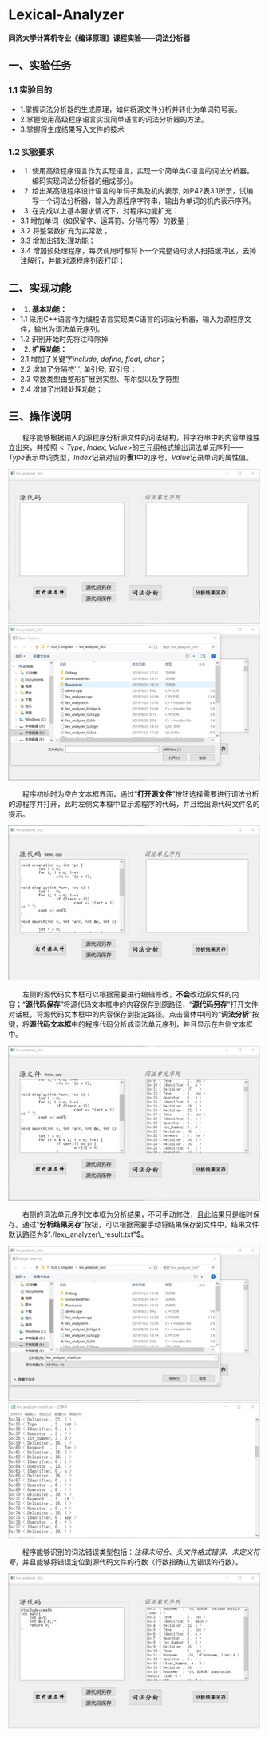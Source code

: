 # Lexical-Analyzer

**同济大学计算机专业《编译原理》课程实验——词法分析器**

## 一、实验任务

### 1.1 实验目的

- 1.掌握词法分析器的生成原理，如何将源文件分析并转化为单词符号表。
- 2.掌握使用高级程序语言实现简单语言的词法分析器的方法。
- 3.掌握将生成结果写入文件的技术

### 1.2 实验要求 

- 1. 使用高级程序语言作为实现语言，实现一个简单类C语言的词法分析器。编码实现词法分析器的组成部分。
- 2. 给出某高级程序设计语言的单词子集及机内表示, 如P42表3.1所示，试编写一个词法分析器，输入为源程序字符串，输出为单词的机内表示序列。
- 3. 在完成以上基本要求情况下，对程序功能扩充：
 - 3.1 增加单词（如保留字、运算符、分隔符等）的数量；
 - 3.2 将整常数扩充为实常数；
 - 3.3 增加出错处理功能；
 - 3.4 增加预处理程序，每次调用时都将下一个完整语句读入扫描缓冲区，去掉注解行，并能对源程序列表打印； 
 
 ## 二、实现功能
 
- 1. **基本功能：**
 - 1.1 采用C++语言作为编程语言实现类C语言的词法分析器，输入为源程序文件，输出为词法单元序列。
-  1.2 识别开始时先将注释除掉
- 2. **扩展功能：**
 - 2.1 增加了关键字$include$, $define$, $float$, $char$；
 - 2.2 增加了分隔符$'.'$, 单引号, 双引号；
 - 2.3 常数类型由整形扩展到实型、布尔型以及字符型
 - 2.4 增加了出错处理功能；
 
 ## 三、操作说明
 
 &emsp;&emsp;程序能够根据输入的源程序分析源文件的词法结构，将字符串中的内容单独独立出来，并按照$<Type,\ Index,\ Value>$的三元组格式输出词法单元序列——$Type$表示单词类型，$Index$记录对应的**表1**中的序号，$Value$记录单词的属性值。

![GUI](./img/GUI.png)
![begin](./img/begin.png)

&emsp;&emsp;程序初始时为空白文本框界面，通过“**打开源文件**”按钮选择需要进行词法分析的源程序并打开，此时左侧文本框中显示源程序的代码，并且给出源代码文件名的提示。

![openfile](./img/openfile.png)

&emsp;&emsp;左侧的源代码文本框可以根据需要进行编辑修改，**不会**改动源文件的内容；“**源代码保存**”将源代码文本框中的内容保存到原路径，“**源代码另存**”打开文件对话框，将源代码文本框中的内容保存到指定路径。点击窗体中间的“**词法分析**”按键，将**源代码文本框**中的程序代码分析成词法单元序列，并且显示在右侧文本框中。

![result_1](./img/result_1.png)

&emsp;&emsp;右侧的词法单元序列文本框为分析结果，不可手动修改，且此结果只是临时保存。通过“**分析结果另存**”按钮，可以根据需要手动将结果保存到文件中，结果文件默认路径为$"./lex\_analyzer\_result.txt"$。

![saveresult](./img/saveresult.png)
![resultfile](./img/resultfile.png)

&emsp;&emsp;程序能够识别的词法错误类型包括：*注释未闭合*、*头文件格式错误*、*未定义符号*，并且能够将错误定位到源代码文件的行数（行数指确认为错误的行数）。

![Error](./img/Error.png)
